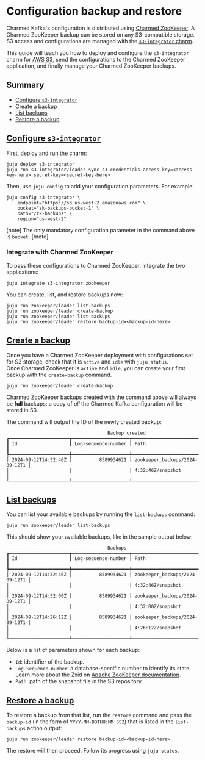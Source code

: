 # Configuration backup and restore

Charmed Kafka's configuration is distributed using [Charmed ZooKeeper](https://charmhub.io/zookeeper?channel=3/stable).
A Charmed ZooKeeper backup can be stored on any S3-compatible storage.
S3 access and configurations are managed with the [`s3-integrator` charm](https://charmhub.io/s3-integrator).

This guide will teach you how to deploy and configure the `s3-integrator` charm for [AWS S3](https://aws.amazon.com/s3/), send the configurations to the Charmed ZooKeeper application, and finally manage your Charmed ZooKeeper backups.

## Summary

- [Configure `s3-integrator`](#heading--s3)
- [Create a backup](#heading--create)
- [List backups](#heading--list)
- [Restore a backup](#heading--restore)

<a href="#heading--s3"><h2 id="heading--s3">Configure `s3-integrator`</h2></a>

First, deploy and run the charm:

```shell
juju deploy s3-integrator
juju run s3-integrator/leader sync-s3-credentials access-key=<access-key-here> secret-key=<secret-key-here>
```

Then, use `juju config` to add your configuration parameters. For example:

```shell
juju config s3-integrator \
    endpoint="https://s3.us-west-2.amazonaws.com" \
    bucket="zk-backups-bucket-1" \
    path="/zk-backups" \
    region="us-west-2"
```

[note]
The only mandatory configuration parameter in the command above is `bucket`.
[/note]

### Integrate with Charmed ZooKeeper

To pass these configurations to Charmed ZooKeeper, integrate the two applications:

```shell
juju integrate s3-integrator zookeeper
```

You can create, list, and restore backups now:

```shell
juju run zookeeper/leader list-backups
juju run zookeeper/leader create-backup
juju run zookeeper/leader list-backups
juju run zookeeper/leader restore backup-id=<backup-id-here>
```

<a href="#heading--create"><h2 id="heading--create">Create a backup</h2></a>

Once you have a Charmed ZooKeeper deployment with configurations set for S3 storage, check that it is `active` and `idle` with `juju status`.\
Once Charmed ZooKeeper is `active` and `idle`, you can create your first backup with the `create-backup` command.

```shell
juju run zookeeper/leader create-backup
```

Charmed ZooKeeper backups created with the command above will always be **full** backups: a copy of _all_ the Charmed Kafka configuration will be stored in S3.

The command will output the ID of the newly created backup:

```
                                     Backup created
┏━━━━━━━━━━━━━━━━━━━━━━┳━━━━━━━━━━━━━━━━━━━━━┳━━━━━━━━━━━━━━━━━━━━━━━━━━━━━━━━┓
┃ Id                   ┃ Log-sequence-number ┃ Path                           ┃
┡━━━━━━━━━━━━━━━━━━━━━━╇━━━━━━━━━━━━━━━━━━━━━╇━━━━━━━━━━━━━━━━━━━━━━━━━━━━━━━━┩
│ 2024-09-12T14:32:46Z │          8589934621 │ zookeeper_backups/2024-09-12T1 │
│                      │                     │ 4:32:46Z/snapshot              │
└──────────────────────┴─────────────────────┴────────────────────────────────┘
```

<a href="#heading--list"><h2 id="heading--list">List backups</h2></a>

You can list your available backups by running the `list-backups` command:

```shell
juju run zookeeper/leader list-backups
```

This should show your available backups, like in the sample output below:

```
                                     Backups
┏━━━━━━━━━━━━━━━━━━━━━━┳━━━━━━━━━━━━━━━━━━━━━┳━━━━━━━━━━━━━━━━━━━━━━━━━━━━━━━━┓
┃ Id                   ┃ Log-sequence-number ┃ Path                           ┃
┡━━━━━━━━━━━━━━━━━━━━━━╇━━━━━━━━━━━━━━━━━━━━━╇━━━━━━━━━━━━━━━━━━━━━━━━━━━━━━━━┩
│ 2024-09-12T14:32:46Z │          8589934621 │ zookeeper_backups/2024-09-12T1 │
│                      │                     │ 4:32:46Z/snapshot              │
│ 2024-09-12T14:32:00Z │          8589934621 │ zookeeper_backups/2024-09-12T1 │
│                      │                     │ 4:32:00Z/snapshot              │
│ 2024-09-12T14:26:12Z │          8589934621 │ zookeeper_backups/2024-09-12T1 │
│                      │                     │ 4:26:12Z/snapshot              │
└──────────────────────┴─────────────────────┴────────────────────────────────┘
```

Below is a list of parameters shown for each backup:

- `Id`: identifier of the backup.
- `Log-Sequence-number`: a database-specific number to identify its state. Learn more about the Zxid on [Apache ZooKeeper documentation](https://zookeeper.apache.org/doc/r3.9.2/zookeeperProgrammers.html#sc_timeInZk).
- `Path`: path of the snapshot file in the S3 repository.

<a href="#heading--restore"><h2 id="heading--restore">Restore a backup</h2></a>

To restore a backup from that list, run the `restore` command and pass the `backup-id` (in the form of `YYYY-MM-DDTHH:MM:SSZ`) that is listed in the `list-backups` action output:

```shell
juju run zookeeper/leader restore backup-id=<backup-id-here>
```

The restore will then proceed. Follow its progress using `juju status`.
